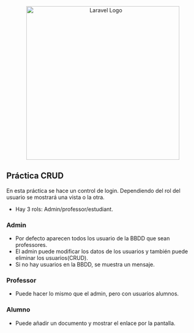 <p align="center"><a href="https://laravel.com" target="_blank"><img src="https://raw.githubusercontent.com/laravel/art/master/logo-lockup/5%20SVG/2%20CMYK/1%20Full%20Color/laravel-logolockup-cmyk-red.svg" width="400" alt="Laravel Logo"></a></p>

## Práctica CRUD

En esta práctica se hace un control de login. Dependiendo del rol del usuario se mostrará una vista o la otra. 

- Hay 3 rols: Admin/professor/estudiant. 

### Admin
- Por defecto aparecen todos los usuario de la BBDD que sean professores.
- El admin puede modificar los datos de los usuarios y también puede eliminar los usuarios(CRUD). 
- Si no hay usuarios en la BBDD, se muestra un mensaje. 

### Professor
- Puede hacer lo mismo que el admin, pero con usuarios alumnos. 

### Alumno

- Puede añadir un documento y mostrar el enlace por la pantalla. 